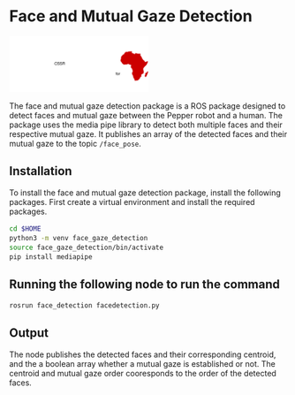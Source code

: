 # Face and Mutual Gaze Detection

<img src="CSSR4AfricaLogo.svg" alt="CSSR4Africa Logo" style="width:50%; height:auto;">

The face and mutual gaze detection package is a ROS package designed to detect faces and mutual gaze between the Pepper robot and a human. The package uses the media pipe library
to detect both multiple faces and their respective mutual gaze. It publishes an array of the detected faces and their mutual gaze to the topic `/face_pose`.

## Installation 
To install the face and mutual gaze detection package, install the following packages.
First create a virtual environment and install the required packages.
```sh
cd $HOME
python3 -m venv face_gaze_detection
source face_gaze_detection/bin/activate
pip install mediapipe
```

## Running the following node to run the command
```sh
rosrun face_detection facedetection.py
```

## Output
The node publishes the detected faces and their corresponding centroid, and the a boolean array whether a mutual gaze is established or not. The centroid and mutual gaze order cooresponds to the order of the detected faces.